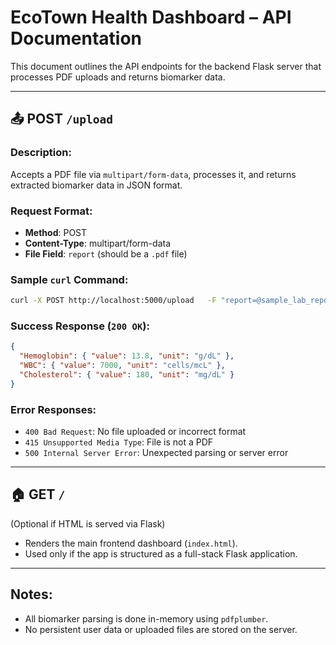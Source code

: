 # EcoTown Health Dashboard – API Documentation

This document outlines the API endpoints for the backend Flask server that processes PDF uploads and returns biomarker data.

---

## 📤 POST `/upload`

### Description:
Accepts a PDF file via `multipart/form-data`, processes it, and returns extracted biomarker data in JSON format.

### Request Format:

- **Method**: POST
- **Content-Type**: multipart/form-data
- **File Field**: `report` (should be a `.pdf` file)

### Sample `curl` Command:

```bash
curl -X POST http://localhost:5000/upload   -F "report=@sample_lab_report.pdf"
```

### Success Response (`200 OK`):

```json
{
  "Hemoglobin": { "value": 13.8, "unit": "g/dL" },
  "WBC": { "value": 7000, "unit": "cells/mcL" },
  "Cholesterol": { "value": 180, "unit": "mg/dL" }
}
```

### Error Responses:
- `400 Bad Request`: No file uploaded or incorrect format
- `415 Unsupported Media Type`: File is not a PDF
- `500 Internal Server Error`: Unexpected parsing or server error

---

## 🏠 GET `/`

(Optional if HTML is served via Flask)

- Renders the main frontend dashboard (`index.html`).
- Used only if the app is structured as a full-stack Flask application.

---

## Notes:

- All biomarker parsing is done in-memory using `pdfplumber`.
- No persistent user data or uploaded files are stored on the server.